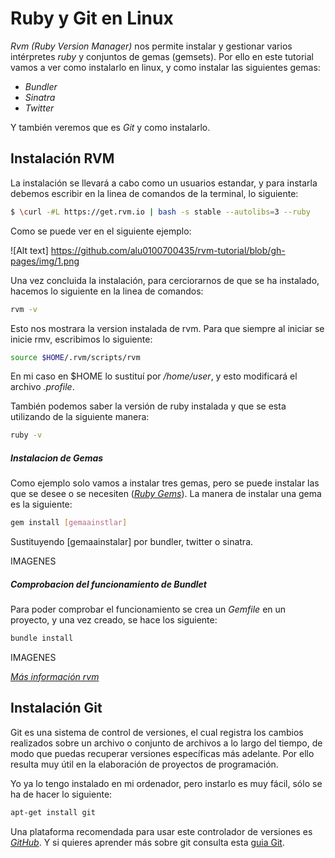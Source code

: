Ruby y Git en Linux 
=========


*Rvm (Ruby Version Manager)* nos permite instalar y gestionar varios intérpretes *ruby* y conjuntos de gemas (gemsets). Por ello en este tutorial vamos a ver como instalarlo en linux, y como instalar las siguientes gemas:

  - *Bundler*
  - *Sinatra*
  - *Twitter*

Y también veremos que es *Git* y como instalarlo.


Instalación RVM
----

La instalación se llevará a cabo como un usuarios estandar, y para instarla debemos escribir en la linea de comandos de la terminal, lo siguiente:

```sh
$ \curl -#L https://get.rvm.io | bash -s stable --autolibs=3 --ruby
```
Como se puede ver en el siguiente ejemplo:

![Alt text] https://github.com/alu0100700435/rvm-tutorial/blob/gh-pages/img/1.png

Una vez concluida la instalación, para cerciorarnos de que se ha instalado, hacemos lo siguiente en la linea de comandos:


```sh
rvm -v
```
Esto nos mostrara la version instalada de rvm. 
Para que siempre al iniciar se inicie rmv, escribimos lo siguiente:

```sh
source $HOME/.rvm/scripts/rvm
```
En mi caso en $HOME lo sustituí por */home/user*, y esto modificará el archivo *.profile*.



También podemos saber la versión de ruby instalada y que se esta utilizando de la siguiente manera:

```sh
ruby -v
```
##### Instalacion de Gemas

Como ejemplo solo vamos a instalar tres gemas, pero se puede instalar las que se desee o se necesiten (*[Ruby Gems]*). La manera de instalar una gema es la siguiente:

```sh
gem install [gemaainstlar]
```

Sustituyendo [gemaainstalar] por bundler, twitter o sinatra.


IMAGENES

##### Comprobacion del funcionamiento de Bundlet

Para poder comprobar el funcionamiento se crea un *Gemfile* en un proyecto, y una vez creado, se hace los siguiente:

```sh
bundle install
```

IMAGENES

*[Más información rvm]* 


Instalación Git
----
Git es una sistema de control de versiones, el cual registra los cambios realizados sobre un archivo o conjunto de archivos a lo largo del tiempo, de modo que puedas recuperar versiones específicas más adelante. Por ello resulta muy útil en la elaboración de proyectos de programación.

Yo ya lo tengo instalado en mi ordenador, pero instarlo es muy fácil, sólo se ha de hacer lo siguiente:

```sh
apt-get install git
```

Una plataforma recomendada para usar este controlador de versiones es *[GitHub]*. Y si quieres aprender más sobre git consulta esta [guia Git].




[Más información rvm]:http://rvm.io/
[Ruby Gems]:https://rubygems.org/
[GitHub]:https://github.com/
[guia git]:http://git-scm.com/book/es/Empezando
